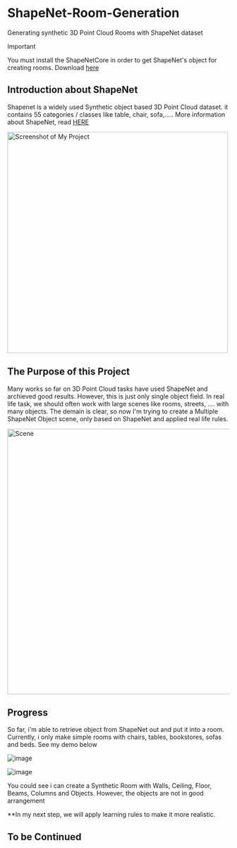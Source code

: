 # ShapeNet-Room-Generation
Generating synthetic 3D Point Cloud Rooms with ShapeNet dataset

> [!IMPORTANT]
> You must install the ShapeNetCore in order to get ShapeNet's object for creating rooms. Download [here](https://drive.google.com/file/d/1N-hPfbb3GOJy541hKW4lMu9A7W6btY_y/view?usp=sharing)

## Introduction about ShapeNet
Shapenet is a widely used Synthetic object based 3D Point Cloud dataset. it contains 55 categories / classes like table, chair, sofa,..... More information about ShapeNet, read [HERE](https://paperswithcode.com/paper/shapenet-an-information-rich-3d-model)

<img src="https://cseweb.ucsd.edu/~shz338/images/shapenet.jpg" width="500" alt="Screenshot of My Project">

## The Purpose of this Project
Many works so far on 3D Point Cloud tasks have used ShapeNet and archieved good results. However, this is just only single object field.
In real life task, we should often work with large scenes like rooms, streets, .... with many objects.
The demain is clear, so now I'm trying to create a Multiple ShapeNet Object scene, only based on ShapeNet and applied real life rules.

<img src="https://i.ytimg.com/vi/RHHFC2UaZtQ/maxresdefault.jpg" width="600" alt="Scene">

## Progress
So far, i'm able to retrieve object from ShapeNet out and put it into a room. Currently, i only make simple rooms with chairs, tables, bookstores, sofas and beds. See my demo below

![image](https://github.com/WinerDeCoder/ShapeNet-Room-Generation/assets/136697023/9cb284ef-98c0-43ee-9018-5689e67e9169)

![image](https://github.com/WinerDeCoder/ShapeNet-Room-Generation/assets/136697023/8ff8ddb6-d7a5-4d3f-ae75-d5830c6d15b5)


You could see i can create a Synthetic Room with Walls, Ceiling, Floor, Beams, Columns and Objects. However, the objects are not in good arrangement

**In my next step, we will apply learning rules to make it more realistic.

## To be Continued
